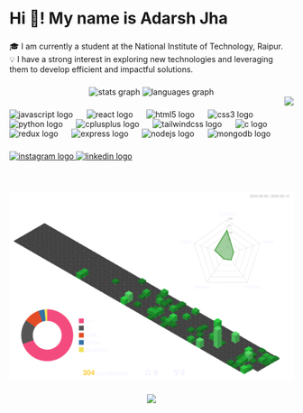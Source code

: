<h1 align="left">Hi 👋! My name is Adarsh Jha</h1>

###

<p align="left">🎓 I am currently a student at the National Institute of Technology, Raipur.<br>💡 I have a strong interest in exploring new technologies and leveraging them to develop efficient and impactful solutions.</p>

###

<div align="center">
  <img src="https://github-readme-stats.vercel.app/api?username=hacketthadwin&hide_title=false&hide_rank=false&show_icons=true&include_all_commits=true&count_private=true&disable_animations=false&theme=dracula&locale=en&hide_border=false" height="150" alt="stats graph"  />
  <img src="https://github-readme-stats.vercel.app/api/top-langs?username=hacketthadwin&locale=en&hide_title=false&layout=compact&card_width=320&langs_count=5&theme=dracula&hide_border=false" height="150" alt="languages graph"  />
</div>

<img align="right" height="150" src="https://media.giphy.com/media/v1.Y2lkPTc5MGI3NjExZms1cHMza3d5aWx2NXpkYzh1YjZvN2F1dXFiZTM0c2lxamc3djdhcSZlcD12MV9naWZzX3NlYXJjaCZjdD1n/4ilFRqgbzbx4c/giphy.gif"  />

###

<div align="left" >
<img src="https://cdn.jsdelivr.net/gh/devicons/devicon/icons/javascript/javascript-plain.svg" height="30" alt="javascript logo" />
<img width="16" />
<img src="https://cdn.jsdelivr.net/gh/devicons/devicon/icons/react/react-original.svg" height="30" alt="react logo" />
<img width="16" />
<img src="https://cdn.jsdelivr.net/gh/devicons/devicon/icons/html5/html5-plain.svg" height="30" alt="html5 logo" />
<img width="16" />
<img src="https://cdn.jsdelivr.net/gh/devicons/devicon/icons/css3/css3-plain.svg" height="30" alt="css3 logo" />
<img width="16" />
<img src="https://cdn.jsdelivr.net/gh/devicons/devicon/icons/python/python-plain.svg" height="30" alt="python logo" />
<img width="16" />
<img src="https://cdn.jsdelivr.net/gh/devicons/devicon/icons/cplusplus/cplusplus-plain.svg" height="30" alt="cplusplus logo" />
<img width="16" />
<img src="https://cdn.jsdelivr.net/gh/devicons/devicon/icons/tailwindcss/tailwindcss-original-wordmark.svg" height="30" alt="tailwindcss logo" />
<img width="16" />
<img src="https://cdn.jsdelivr.net/gh/devicons/devicon/icons/c/c-original.svg" height="30" alt="c logo" />
<img width="16" />
<img src="https://cdn.jsdelivr.net/gh/devicons/devicon/icons/redux/redux-original.svg" height="30" alt="redux logo" />
<img width="16" />
<img src="https://cdn.jsdelivr.net/gh/devicons/devicon/icons/express/express-original-wordmark.svg" height="30" alt="express logo" />
<img width="16" />
<img src="https://cdn.jsdelivr.net/gh/devicons/devicon/icons/nodejs/nodejs-original.svg" height="30" alt="nodejs logo" />
<img width="16" />
<img src="https://cdn.jsdelivr.net/gh/devicons/devicon/icons/mongodb/mongodb-original.svg" height="30" alt="mongodb logo" />

</div>


###

<div align="left">
  <a href="https://www.instagram.com/_not_so_adarsh/" target="_blank">
    <img src="https://img.shields.io/static/v1?message=Instagram&logo=instagram&label=&color=E4405F&logoColor=white&labelColor=&style=for-the-badge" height="35" alt="instagram logo"  />
  <a href="https://www.linkedin.com/in/hacketthadwin/" target="_blank">
    <img src="https://img.shields.io/static/v1?message=LinkedIn&logo=linkedin&label=&color=0077B5&logoColor=white&labelColor=&style=for-the-badge" height="35" alt="linkedin logo"  />
  </a>
</div>

###



###

<br clear="both">

![](./profile-3d-contrib/profile-transparent.svg)


###

<div align="center">
  <img src="https://profile-counter.glitch.me/hacketthadwin/count.svg?"  />
</div>

###

